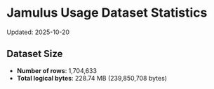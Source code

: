 # Jamulus Usage Dataset Statistics

Updated: 2025-10-20

## Dataset Size
- **Number of rows**: 1,704,633
- **Total logical bytes**: 228.74 MB (239,850,708 bytes)
